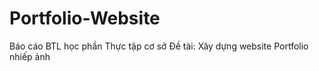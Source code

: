 # Portfolio-Website
Báo cáo BTL học phần Thực tập cơ sở
Đề tài: Xây dựng website Portfolio nhiếp ảnh
